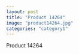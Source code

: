 ```yaml
---
layout: post
title: "Product 14264"
image: "product14264.jpg"
categories: "category1"
---
```

Product 14264
